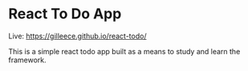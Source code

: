 # React To Do App

Live: https://gilleece.github.io/react-todo/

This is a simple react todo app built as a means to study and learn the framework.


